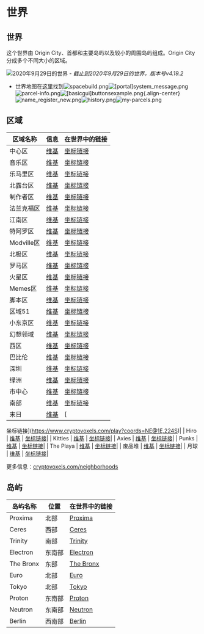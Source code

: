 # 世界

## 世界

这个世界由 Origin City、首都和主要岛屿以及较小的周围岛屿组成。Origin City 分成多个不同大小的区域。

![2020年9月29日的世界](/world_map_as_of_29_sep_20.png)
*- 截止到2020年9月29日的世界，版本号v4.19.2*

- 世界地图在[这里](https://www.cryptovoxels.com/map)找到![spacebuild.png](/spaces/spacebuild.png)![[portal]system_message.png](/features/[portal]system_message.png)![parcel-info.png](/building/parcel-info.png)![[basicgui]buttonsexample.png](/scripting/[basicgui]buttonsexample.png){.align-center}![name_register_new.png](/username/name_register_new.png)![history.png](/parcels/history.png)![my-parcels.png](/parcels/my-parcels.png)

## 区域
| 区域名称 | 信息 | 在世界中的链接 |
| ----------- | ----------- | -----------
| 中心区     | [维基](https://wiki.cryptovoxels.com/The-Center) | [坐标链接](https://www.cryptovoxels.com/play?coords=)|
| 音乐区     | [维基](https://wiki.cryptovoxels.com/Music-District) | [坐标链接](https://www.cryptovoxels.com/play?coords=NE@83E,44S)|
| 乐马里区     | [维基](https://wiki.cryptovoxels.com/Le-Marais) | [坐标链接](https://www.cryptovoxels.com/play?coords=N@118W,113N)|
| 北露台区     | [维基](https://wiki.cryptovoxels.com/North-Terrace) | [坐标链接](https://www.cryptovoxels.com/play?coords=SE@20W,140N)|
| 制作者区     | [维基](https://wiki.cryptovoxels.com/Makers) | [坐标链接](https://www.cryptovoxels.com/play?coords=S@222E,4N)|
| 法兰克福区     | [维基](https://wiki.cryptovoxels.com/Frankfurt) | [坐标链接](https://www.cryptovoxels.com/play?coords=NW@241E,228N)|
| 江南区     | [维基](https://wiki.cryptovoxels.com/Gangnam) | [坐标链接](https://www.cryptovoxels.com/play?coords=N@242E,435N)|
| 特阿罗区     | [维基](https://wiki.cryptovoxels.com/Te-Aro) | [坐标链接](https://www.cryptovoxels.com/play?coords=E@414E,283N)|
| Modville区     | [维基](https://wiki.cryptovoxels.com/Modville) | [坐标链接](https://www.cryptovoxels.com/play?coords=E@447E,454N)|
| 北极区     | [维基](https://wiki.cryptovoxels.com/North-Pole) | [坐标链接](https://www.cryptovoxels.com/play?coords=E@442N)|
| 罗马区     | [维基](https://wiki.cryptovoxels.com/Rome) | [坐标链接](https://www.cryptovoxels.com/play?coords=N@240W,430N)|
| 火星区     | [维基](https://wiki.cryptovoxels.com/Mars) | [坐标链接](https://www.cryptovoxels.com/play?coords=N@452W,453N)|
| Memes区     | [维基](https://wiki.cryptovoxels.com/Memes) | [坐标链接](https://www.cryptovoxels.com/play?coords=E@409W,250N)|
| 脚本区     | [维基](https://wiki.cryptovoxels.com/Scripting) | [坐标链接](https://www.cryptovoxels.com/play?coords=W@87W,310N)|
| 区域51     | [维基](https://wiki.cryptovoxels.com/Area-51) | [坐标链接](https://www.cryptovoxels.com/play?coords=NE@222W,225N)|
| 小东京区    | [维基](https://wiki.cryptovoxels.com/Little-Tokyo) | [坐标链接](https://www.cryptovoxels.com/play?coords=S@241W,123N)|
| 幻想领域    | [维基](https://wiki.cryptovoxels.com/Fantasy-Fields) | [坐标链接](https://www.cryptovoxels.com/play?coords=E@192W,14N)|
| 西区    | [维基](https://wiki.cryptovoxels.com/West-End) | [坐标链接](https://www.cryptovoxels.com/play?coords=NW@447W)|
| 巴比伦    | [维基](https://wiki.cryptovoxels.com/Babylon) | [坐标链接](https://www.cryptovoxels.com/play?coords=S@397W,130S)|
| 深圳    | [维基](https://wiki.cryptovoxels.com/Shenzhen) | [坐标链接](https://www.cryptovoxels.com/play?coords=NW@443W,240S)|
| 绿洲    | [维基](https://wiki.cryptovoxels.com/Oasis) | [坐标链接](https://www.cryptovoxels.com/play?coords=E@241W,275S)|
| 市中心    | [维基](https://wiki.cryptovoxels.com/Midtown) | [坐标链接](https://www.cryptovoxels.com/play?coords=N@356W,454S)|
| 南部    | [维基](https://wiki.cryptovoxels.com/Deep-South) | [坐标链接](https://www.cryptovoxels.com/play?coords=NE@1E,445S)|
| 末日    | [维基](https://wiki.cryptovoxels.com/Doom) | [

坐标链接](https://www.cryptovoxels.com/play?coords=NE@1E,224S)|
| Hiro     | [维基](https://wiki.cryptovoxels.com/Hiro) | [坐标链接](https://www.cryptovoxels.com/play?coords=S@156W,126S)|
| Kitties    | [维基](https://wiki.cryptovoxels.com/Kitties) | [坐标链接](https://www.cryptovoxels.com/play?coords=N@206E,222S)|
| Axies    | [维基](https://wiki.cryptovoxels.com/Axies) | [坐标链接](https://www.cryptovoxels.com/play?coords=E@345E,241S)|
| Punks    | [维基](https://wiki.cryptovoxels.com/Punks) | [坐标链接](https://www.cryptovoxels.com/play?coords=SW@263E,337S)|
| The Playa    | [维基](https://wiki.cryptovoxels.com/The-Playa) | [坐标链接](https://www.cryptovoxels.com/play?coords=N@451E,424S)|
| 废品堆   | [维基](https://wiki.cryptovoxels.com/Junkyard) | [坐标链接](https://www.cryptovoxels.com/play?coords=N@432E,109S)|
| 月球   | [维基](https://wiki.cryptovoxels.com/Moon) | [坐标链接](https://www.cryptovoxels.com/play?coords=N@413E,104N)|

更多信息：[cryptovoxels.com/neighborhoods](https://www.cryptovoxels.com/neighborhoods)

## 岛屿
| 岛屿名称 | 位置 | 在世界中的链接 |
| ----------- | ----------- | -----------
| Proxima     | 北部 | [Proxima](https://www.cryptovoxels.com/play?coords=N@234W,545N)|
| Ceres     | 西部 | [Ceres](https://www.cryptovoxels.com/play?coords=N@617W,166S)|
| Trinity     | 南部 | [Trinity](https://www.cryptovoxels.com/play?coords=SE@9E,551S)|
| Electron     | 东南部 | [Electron](https://www.cryptovoxels.com/play?coords=SE@641E,394S)|
| The Bronx     | 东部 | [The Bronx](https://www.cryptovoxels.com/play?coords=W@811E,-1U,72N)|
| Euro     | 北部 | [Euro](https://www.cryptovoxels.com/play?coords=N@86W,638N)|
| Tokyo    | 北部 | [Tokyo](https://www.cryptovoxels.com/play?coords=S@54E,602N)|
| Proton    | 东南部 | [Proton](https://www.cryptovoxels.com/play?coords=N@620E,287S)|
| Neutron    | 东南部 | [Neutron](https://www.cryptovoxels.com/play?coords=N@723E,279S)|
| Berlin    | 西南部 | [Berlin](https://www.cryptovoxels.com/play?coords=W@639W,624S)|